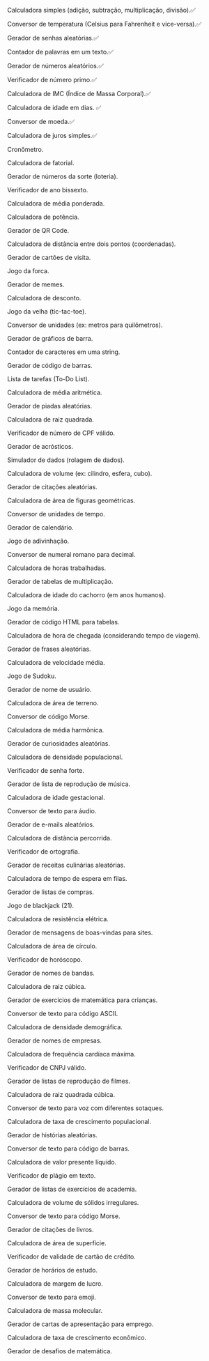 Calculadora simples (adição, subtração, multiplicação, divisão).✅

Conversor de temperatura (Celsius para Fahrenheit e vice-versa).✅

Gerador de senhas aleatórias.✅

Contador de palavras em um texto.✅ 

Gerador de números aleatórios.✅

Verificador de número primo.✅

Calculadora de IMC (Índice de Massa Corporal).✅

Calculadora de idade em dias. ✅

Conversor de moeda.✅

Calculadora de juros simples.✅

Cronômetro.

Calculadora de fatorial.

Gerador de números da sorte (loteria).

Verificador de ano bissexto.

Calculadora de média ponderada.

Calculadora de potência.

Gerador de QR Code.

Calculadora de distância entre dois pontos (coordenadas).

Gerador de cartões de visita.

Jogo da forca.

Gerador de memes.

Calculadora de desconto.

Jogo da velha (tic-tac-toe).

Conversor de unidades (ex: metros para quilômetros).

Gerador de gráficos de barra.

Contador de caracteres em uma string.

Gerador de código de barras.

Lista de tarefas (To-Do List).

Calculadora de média aritmética.

Gerador de piadas aleatórias.

Calculadora de raiz quadrada.

Verificador de número de CPF válido.

Gerador de acrósticos.

Simulador de dados (rolagem de dados).

Calculadora de volume (ex: cilindro, esfera, cubo).

Gerador de citações aleatórias.

Calculadora de área de figuras geométricas.

Conversor de unidades de tempo.

Gerador de calendário.

Jogo de adivinhação.

Conversor de numeral romano para decimal.

Calculadora de horas trabalhadas.

Gerador de tabelas de multiplicação.

Calculadora de idade do cachorro (em anos humanos).

Jogo da memória.

Gerador de código HTML para tabelas.

Calculadora de hora de chegada (considerando tempo de viagem).

Gerador de frases aleatórias.

Calculadora de velocidade média.

Jogo de Sudoku.

Gerador de nome de usuário.

Calculadora de área de terreno.

Conversor de código Morse.

Calculadora de média harmônica.

Gerador de curiosidades aleatórias.

Calculadora de densidade populacional.

Verificador de senha forte.

Gerador de lista de reprodução de música.

Calculadora de idade gestacional.

Conversor de texto para áudio.

Gerador de e-mails aleatórios.

Calculadora de distância percorrida.

Verificador de ortografia.

Gerador de receitas culinárias aleatórias.

Calculadora de tempo de espera em filas.

Gerador de listas de compras.

Jogo de blackjack (21).

Calculadora de resistência elétrica.

Gerador de mensagens de boas-vindas para sites.

Calculadora de área de círculo.

Verificador de horóscopo.

Gerador de nomes de bandas.

Calculadora de raiz cúbica.

Gerador de exercícios de matemática para crianças.

Conversor de texto para código ASCII.

Calculadora de densidade demográfica.

Gerador de nomes de empresas.

Calculadora de frequência cardíaca máxima.

Verificador de CNPJ válido.

Gerador de listas de reprodução de filmes.

Calculadora de raiz quadrada cúbica.

Conversor de texto para voz com diferentes sotaques.

Calculadora de taxa de crescimento populacional.

Gerador de histórias aleatórias.

Conversor de texto para código de barras.

Calculadora de valor presente líquido.

Verificador de plágio em texto.

Gerador de listas de exercícios de academia.

Calculadora de volume de sólidos irregulares.

Conversor de texto para código Morse.

Gerador de citações de livros.

Calculadora de área de superfície.

Verificador de validade de cartão de crédito.

Gerador de horários de estudo.

Calculadora de margem de lucro.

Conversor de texto para emoji.

Calculadora de massa molecular.

Gerador de cartas de apresentação para emprego.

Calculadora de taxa de crescimento econômico.

Gerador de desafios de matemática.
